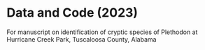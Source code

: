 # Data and Code (2023)

For manuscript on identification of cryptic species of Plethodon at Hurricane Creek Park, Tuscaloosa County, Alabama
